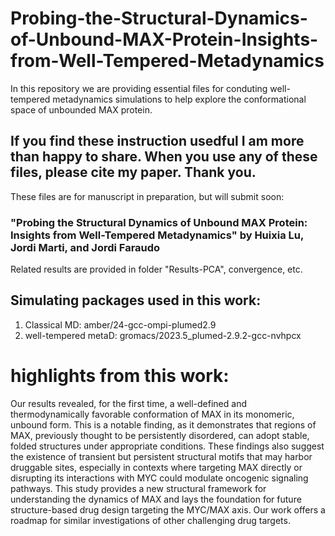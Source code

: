 # Probing-the-Structural-Dynamics-of-Unbound-MAX-Protein-Insights-from-Well-Tempered-Metadynamics

In this repository we are providing essential files for conduting well-tempered metadynamics simulations to help explore the conformational space of unbounded MAX protein. 

## If you find these instruction usedful I am more than happy to share. When you use any of these files, please cite my paper. Thank you.
These files are for manuscript in preparation, but will submit soon:

### "Probing the Structural Dynamics of Unbound MAX Protein: Insights from Well-Tempered Metadynamics" by Huixia Lu, Jordi Marti, and Jordi Faraudo

Related results are provided in folder "Results-PCA", convergence, etc.

## Simulating packages used in this work:

1. Classical MD: amber/24-gcc-ompi-plumed2.9
2. well-tempered metaD: gromacs/2023.5_plumed-2.9.2-gcc-nvhpcx


# highlights from this work:

Our results revealed, for the first time, a well-defined and thermodynamically favorable conformation of MAX in its monomeric, unbound form. This is a notable finding, as it demonstrates that regions of MAX, previously thought to be persistently disordered, can adopt stable, folded structures under appropriate conditions. These findings also suggest the existence of transient but persistent structural motifs that may harbor druggable sites, especially in contexts where targeting MAX directly or disrupting its interactions with MYC could modulate oncogenic signaling pathways.
This study provides a new structural framework for understanding the dynamics of MAX and lays the foundation for future structure-based drug design targeting the MYC/MAX axis. Our work offers a roadmap for similar investigations of other challenging drug targets.

